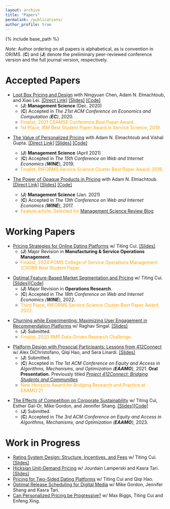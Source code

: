 ```yaml
---
layout: archive
title: "Papers"
permalink: /publications/
author_profile: true
---
```


{% include base_path %}

_Note_: Author ordering on all papers is alphabetical, as is convention in OR/MS. (**C**) and (**J**) denote the preliminary peer-reviewed conference version and the full journal version, respectively.

# **Accepted Papers**

* [Loot Box Pricing and Design](https://pubsonline.informs.org/doi/10.1287/mnsc.2020.3748) with Ningyuan Chen, Adam N. Elmachtoub, and Xiao Lei. [[Direct Link]](https://mhamilton-pitt.github.io/files/lb_final.pdf) [[Slides]](https://mhamilton-pitt.github.io/files/LBPD_talk.pptx) [[Code]](https://github.com/leixiao32229/LBPD)
  * (**J**) **Management Science** (Dec. 2020)
  * (**C**) Accepted in *The 21st ACM Conference on Economics and Computation (**EC**)*, 2020.
  * <span style="color: orange;">Finalist, 2021 CSAMSE Conference Best Paper Award.</span>
  * <span style="color: orange;">1st Place, IBM Best Student Paper Award in Service Science, 2019.</span>
<!--   * Invited to present at the [Federal Trade Commission (FTC) Workshop on Consumer Issues Related to Loot Boxes](https://www.ftc.gov/news-events/events-calendar/inside-game-unlocking-consumer-issues-surrounding-loot-boxes), 2019 (one of four research papers selected). -->

* [The Value of Personalized Pricing](https://pubsonline.informs.org/doi/abs/10.1287/mnsc.2020.3821) with Adam N. Elmachtoub and Vishal Gupta. [[Direct Link]](https://mhamilton-pitt.github.io/files/vopp_final.pdf) [[Slides]](https://mhamilton-pitt.github.io/files/VoPP_talk.pptx) [[Code]](https://github.com/vgupta1/VoPP_OptProblems)
  * (**J**) **Management Science** (April 2021) 
  * (**C**) Accepted in *The 15th Conference on Web and Internet Economics (**WINE**)*, 2019.
  * <span style="color: orange;">Finalist, INFORMS Service Science Cluster Best Paper Award, 2018. </span>

* [The Power of Opaque Products in Pricing](https://pubsonline.informs.org/doi/10.1287/mnsc.2020.3750) with Adam N. Elmachtoub. [[Direct Link]](https://mhamilton-pitt.github.io/files/opq_final.pdf) [[Slides]](https://mhamilton-pitt.github.io/files/OPQ_talk.pptx) [[Code]](https://github.com/mhamilton-pitt/OPQ-Experiments)
  * (**J**) **Management Science** (Jan. 2021)
  * (**C**) Accepted in *The 13th Conference on Web and Internet Economics (**WINE**)*, 2017.
  * <span style="color: orange;"> Feature article. Selected for [Management Science Review Blog](https://www.informs.org/Blogs/ManSci-Blogs/Management-Science-Review/Don-t-make-me-choose!-Opaque-selling-as-an-alternative-to-discriminatory-pricing)</span>

# **Working Papers**

* [Pricing Strategies for Online Dating Platforms](https://papers.ssrn.com/sol3/papers.cfm?abstract_id=4032735) w/ Titing Cui. [[Slides]](https://mhamilton-pitt.github.io/files/ODP_pptx.pptx)
  * (**J**) Major Revision in **Manufacturing & Service Operations Management**.
  * <span style="color: orange;">Finalist, 2024 POMS College of Service Operations Management (CSOM) Best Student Paper.</span>
<!--   * <details><summary>Abstract</summary> Online dating has recently become the most common way for new couples to meet, with three-in-ten Americans having used dating apps, and revenues from dating apps swelling to more than five billion annually. The majority of these dating apps earn revenue via subscription based pricing, where subscriptions for access to the app are sold at a fixed price. Subscription based pricing is a ubiquitous way to monetize mobile apps, however in the context of online dating is controversial as it potentially misaligns the incentives of the platform and its users. Another, less popular but more traditional monetization strategy is the contract based model, in which the dating app is contracted by the user to facilitate a search for a partner at some agreed upon one time price. The purpose of this work is to understand the profit and welfare trade-offs associated with either pricing strategy for online dating platforms. We present a natural and novel model for the operation of an online dating platform. In our model, we show that subscription pricing always achieves at least 36.7% of the profit earned by contract pricing for all market parameters, explaining its prevalence in practice. We then take a fine-grained approach and establish profit dominance relations between the two strategies when the marginal cost of operation is small or large, respectively. We show that in online settings contract pricing is guaranteed to yield higher profit. Further, under a natural slow matching condition, we show that in online settings profit maximizing contract pricing leads to a higher percentage of the user-base getting matched. Finally, we show that contract pricing allows the platform to incorporate user preference information in a way that aligns the interest of the platform and user, solving the potential incentive issues that plague subscription pricing. </details> -->

* [Optimal Feature-Based Market Segmentation and Pricing](https://papers.ssrn.com/sol3/papers.cfm?abstract_id=4151103) w/ Titing Cui. [[Slides]](https://mhamilton-pitt.github.io/files/FBMSP_SS.pptx)[[Code]](https://github.com/tcui-pitt/FBMSP)
  * (**J**) Major Revision in **Operations Research**. 
  * (**C**) Accepted in *The 18th Conference on Web and Internet Economics (**WINE**)*, 2022.
  * <span style="color: orange;">Third Place, INFORMS Service Science Cluster Best Paper Award, 2022.</span>
<!--   * <details><summary>Abstract</summary> With the rapid development of data-driven analytics, many firms have begun experimenting with personalized pricing strategies, i.e. strategies that predict a customer's valuation then offer them a tailored price. Ideally, a firm would perfectly predict each customer's valuation and price their goods accordingly. Unfortunately, in practice these valuations must be predicted by the firm using noisy regression models, and the number of prices the firm can offer is constrained by operational considerations. In this work, we give a general framework for analyzing and optimizing semi-personalized pricing strategies where the seller uses features about their customers to jointly segment and price their market. Specifically, we show how a seller can leverage a noisy valuation model to construct segmentation and pricing decisions with provable bounds on the lost revenue. We then give a series of the results that explain how a seller can improve their strategies by decomposing their lost profits as stemming from either prediction error or limited price flexibility. Along the way we prove a number of structural properties about monopoly pricing when valuations are the output of a regression model that may be of independent interest. </details> -->

* [Churning while Experimenting: Maximizing User Engagement in Recommendation Platforms](https://papers.ssrn.com/sol3/papers.cfm?abstract_id=3871915) w/ Raghav Singal. [[Slides]](https://mhamilton-pitt.github.io/files/CwE_Tulsa.pptx)
  * (**J**) Submitted.
  * <span style="color: orange;"> Finalist, 2020 RMP Data-Driven Research Challenge.  </span>
<!--   * <details><summary>Abstract</summary> Online media platforms such as Spotify, YouTube Music, and NetEase Cloud Music rely on long-term user engagement for revenue generation. The primary operational level under their control is content recommendation (i.e., what content to recommend to various users), where the right recommendation can induce users to further interact with the platform, sign-up for premium memberships, view ads, and more. However, given constantly updating supply (i.e., new content being created) and heterogeneous user behavior, optimal recommendation is challenging. It requires a careful balance between exploration (understanding the efficacy of new content) and exploitation (recommending well understood existing content). Motivated by a real-world impressions level dataset from NetEase Cloud Music, we propose a two-period model for the platform recommendation problem, with the aim of maximizing long term user engagement. Our model captures two key features of this marketplace: (1) supply-side learning (i.e., platform learning the efficacy of new content) and (2) demand-side heterogeneous churning (i.e., different users churning at different rates as a function of both their engagement and their types). We use our two-period model to understand the interplay between churning while learning and how it impacts the long-term user engagement. In addition to characterizing the structure of the optimal learning policy for the platform recommendation problem (i.e., which users to experiment on), we numerically illustrate our key findings on a wide range of parameters. We find that accounting for heterogeneous churning behavior while learning the efficacy of new content can lead to improvements of up to 14% in the long-term user engagement. </details> -->

* [Platform Design with Prosocial Participants: Lessons from 412Connect](https://papers.ssrn.com/sol3/papers.cfm?abstract_id=4735098) w/ Alex DiChristofano, Qiqi Hao, and Sera Linardi. [[Slides]](https://mhamilton-pitt.github.io/files/412Connect_YinzOR23.pptx)
  * (**J**) Submitted. 
  * (**C**) Accepted in *The 1st ACM Conference on Equity and Access in Algorithms, Mechanisms, and Optimization (**EAAMO**)*, 2021. **Oral Presentation.** Previously titled _[Project 412Connect: Bridging Students and Communities](https://papers.ssrn.com/sol3/papers.cfm?abstract_id=3923036)_
  * <span style="color: orange;">New Horizons Award for Bridging Research and Practice at EAAMO'21</span>
<!--   * <details><summary>Abstract</summary> In this work, we describe some of the challenges Black-owned businesses face both in the United States and specifically in the city of Pittsburgh. Taking into account local dynamics and the communicated desires of Black-owned businesses in the Pittsburgh region, we determine that university students represent an under-utilized market for these businesses. We investigate the root causes for this inefficiency and design and implement a platform, 412Connect (\url{https://www.412connect.org/}), to increase online support for Pittsburgh Black-owned businesses from students in the greater university community. The site operates by coordinating interactions between student users and participating businesses via targeted recommendations. For platform designers, we describe the project from its conception, paying special attention to our motivation and design choices. Our design choices are aided by two simple, novel models for badge design and recommendation systems that may be of theoretical interest. We also highlight challenges and lessons from coordinating a grassroots volunteer project working in conjunction with community partners, and the opportunities and pitfalls of engaged scholarship. </details> -->

* [The Effects of Competition on Corporate Sustainability](https://papers.ssrn.com/sol3/papers.cfm?abstract_id=4344348) w/ Titing Cui, Esther Gal-Or, Mike Gordon, and Jennifer Shang. [[Slides]](https://mhamilton-pitt.github.io/files/Corporate_Sustainability_slides.pptx)[[Code]](https://github.com/tcui-pitt/Sustainable_Investment)
  * (**J**) Submitted.
  * (**C**) Accepted in *The 3rd ACM Conference on Equity and Access in Algorithms, Mechanisms, and Optimization (**EAAMO**)*, 2023. 
<!--   * <details><summary>Abstract</summary> We investigate the relationship between competition and market composition on prosocial corporate behaviors, with a focus on the adoption and proliferation of green technologies. We examine a model in which producers offer one of two substitutable goods: one that is inexpensive to produce but less environmentally responsible, referred to as the \textit{non-green} product, and another that is more costly but sustainably produced, referred to as the \textit{green} product. The producers of these goods can either cooperate or compete in the market, controlling both their price and level of corporate social responsibility (CSR) in order to maximize revenue. Using Salop's circle model, we examine a variety of arrangements of green and non-green producers and analyze the equilibrium policies that result. We find that in markets where firms produce both green and non-green goods, a reduction in the additional cost of green manufacturing induces more green investment and prosocial corporate investment when producers cooperate. On the other hand, when the green product is absent from the market, reductions in green production cost can more readily lead to the introduction of the green good in competitive markets. These results have significant implications for policy-making, as they provide insight into which types of markets are most affected by reductions in the cost of green goods, such as those resulting from government subsidies or technological innovation. </details> -->
  
# **Work in Progress**

* [Rating System Design: Structure, Incentives, and Fees]() w/ Titing Cui. [[Slides]](https://mhamilton-pitt.github.io/files/Ratings_INFORMS23.pptx)
* [Hicksian Unit-Demand Pricing]() w/ Jourdain Lamperski and Kasra Tari. [[Slides]](https://mhamilton-pitt.github.io/files/HUDP_INFORMS_Opt.pptx)
* [Pricing for Two-Sided Dating Platforms]() w/ Titing Cui and Qiqi Hao.
* [Optimal Release Scheduling for Digital Media]() w/ Mike Gordon, Jennifer Shang and Kasra Tari.
* [Can Personalized Pricing be Progressive?]() w/ Max Biggs, Titing Cui and Enfeng Xing.
